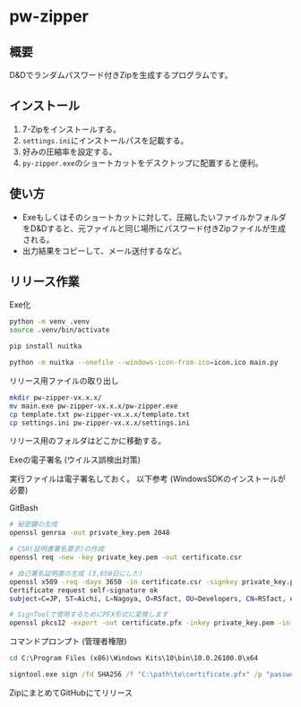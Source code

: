 # pw-zipper

## 概要

D&Dでランダムパスワード付きZipを生成するプログラムです。

## インストール

1. 7-Zipをインストールする。
2. `settings.ini`にインストールパスを記載する。
3. 好みの圧縮率を設定する。
4. `py-zipper.exe`のショートカットをデスクトップに配置すると便利。

## 使い方

- Exeもしくはそのショートカットに対して、圧縮したいファイルかフォルダをD&Dすると、元ファイルと同じ場所にパスワード付きZipファイルが生成される。
- 出力結果をコピーして、メール送付するなど。

## リリース作業

Exe化

```bash
python -m venv .venv
source .venv/bin/activate
```

```bash
pip install nuitka
```

```bash
python -m nuitka --onefile --windows-icon-from-ico=icon.ico main.py
```

リリース用ファイルの取り出し

```bash
mkdir pw-zipper-vx.x.x/
mv main.exe pw-zipper-vx.x.x/pw-zipper.exe
cp template.txt pw-zipper-vx.x.x/template.txt
cp settings.ini pw-zipper-vx.x.x/settings.ini
```

リリース用のフォルダはどこかに移動する。

Exeの電子署名 (ウイルス誤検出対策)

実行ファイルは電子署名しておく。
以下参考 (WindowsSDKのインストールが必要)

GitBash

```bash
# 秘密鍵の生成
openssl genrsa -out private_key.pem 2048

# CSR(証明書署名要求)の作成
openssl req -new -key private_key.pem -out certificate.csr

# 自己署名証明書の生成 (3,650日にした)
openssl x509 -req -days 3650 -in certificate.csr -signkey private_key.pem -out certificate.crt
Certificate request self-signature ok
subject=C=JP, ST=Aichi, L=Nagoya, O=RSfact, OU=Developers, CN=RSfact, emailAddress=info@rsfact.com

# SignToolで使用するためにPFX形式に変換します
openssl pkcs12 -export -out certificate.pfx -inkey private_key.pem -in certificate.crt
```

コマンドプロンプト (管理者権限)

```cmd
cd C:\Program Files (x86)\Windows Kits\10\bin\10.0.26100.0\x64

signtool.exe sign /fd SHA256 /f "C:\path\to\certificate.pfx" /p "password" /t "http://timestamp.digicert.com" /d "PW-Zipper" "C:\path\to\pw-zipper-vx.x.x\pw-zipper.exe"
```

ZipにまとめてGitHubにてリリース
